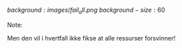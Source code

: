 $background:images/fail_all.png$
$background-size:60%$

Note:

Men den vil i hvertfall ikke fikse at alle
ressurser forsvinner!
